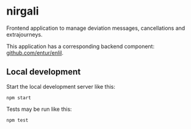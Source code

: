# nirgali

Frontend application to manage deviation messages, cancellations and extrajourneys.

This application has a corresponding backend component: [github.com/entur/enlil](https://github.com/entur/enlil).


## Local development

Start the local development server like this:

    npm start

Tests may be run like this:

    npm test
